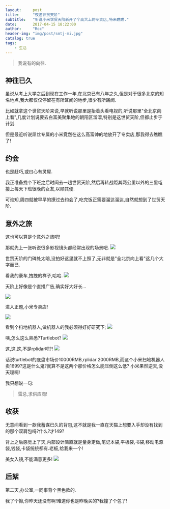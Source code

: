 ```yaml
---
layout:     post
title:      "夜游世贸天阶"
subtitle:   "听说小米世贸天阶新开了个高大上的专卖店,特来瞧瞧."
date:       2017-04-15 18:22:00
author:     "Roc"
header-img: "img/post/smtj-mi.jpg"
catalog: true
tags:
    - 生活
---
```


>我说有的向往.

## 神往已久
虽说从考上大学之后到现在工作一年,在北京已有八年之久,但是对于很多北京的知名地点,我大都仅仅停留在有所耳闻的地步,很少有所践闻.

比如就拿这个世贸天阶来说,早就听说那里是抬着头看电视的,听说那里"全北京向上看",几度计划说要去白富美聚集地的朝阳区溜溜,特别是这世贸天阶,但都止步于计划.

但是最近听说屌丝专属的小米竟然在这么高富帅的地放开了专卖店,那我得去瞧瞧了!

## 约会
也是赶巧,或曰心有灵犀.

我正准备找个下班之后时间去一趟世贸天阶,然后再转战距其两公里以外的三里屯接上每天下班很晚的女友,以顺其便.

可谁知,周四就被早早的撩过去约会了,吃完饭正需要溜达溜达,自然就想到了世贸天阶.

## 意外之旅
这也可以算是个意外之旅吧!

那就先上一张听说很多影视镜头都经常出现的场景吧.
![](http://omjk76pbk.bkt.clouddn.com/rocblog/post/smtj-mi/IMG_3671.JPG)

世贸天阶的门碑处太暗,没拍好这里就不上照了,无非就是"全北京向上看"这几个大字而已.

看我的豪车,拽拽的样子,哈哈.
![](http://omjk76pbk.bkt.clouddn.com/rocblog/post/smtj-mi/IMG_3687.JPG)

天阶上好像是个直播广告,确实好大好长...

![](http://omjk76pbk.bkt.clouddn.com/rocblog/post/smtj-mi/IMG_3690.JPG)

进入正题,小米专卖店!

![](http://omjk76pbk.bkt.clouddn.com/rocblog/post/smtj-mi/IMG_3696.JPG)

看到个扫地机器人,做机器人的我必须得好好研究下;
![](http://omjk76pbk.bkt.clouddn.com/rocblog/post/smtj-mi/IMG_3697.JPG)

咦,怎么这么熟悉?Turtlebot?
![](http://omjk76pbk.bkt.clouddn.com/rocblog/post/smtj-mi/IMG_3700.JPG)

这,这,这,不是rplidar吧?!
![](http://omjk76pbk.bkt.clouddn.com/rocblog/post/smtj-mi/IMG_3699.JPG)

话说turtlebot的底盘市场价10000RMB,rplidar 2000RMB,而这个小米扫地机器人卖1699?这是什么鬼?就算不是这两个那价格怎么能压倒这么低?
小米果然逆天,没天理啊!

我只想说一句:
>雷总,求供应商!


## 收获
无意间看到一款我蓄谋已久的背包,这不就是我一直在天猫上想要入手却没有找到的那个双肩包吗?什么?才149?

背上之后感觉上了天,内部设计简直就是量身定做,笔记本袋,平板袋,书袋,移动电源袋,钱袋,卡袋统统都有.老板,给我来一个!

美女入镜,不能满意更多!
![](http://omjk76pbk.bkt.clouddn.com/rocblog/post/smtj-mi/IMG_3704.JPG)

## 后絮
第二天,办公室,一同事背个黑色款的.

我了个擦,你昨天还没有啊!难道你也是昨晚买的?我撞了个包了!